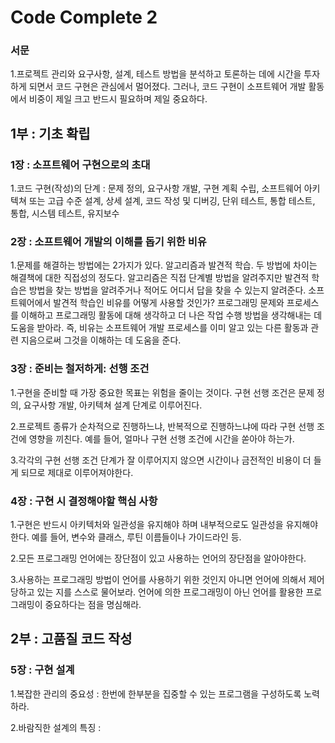 # Code Complete 2

### 서문

1.프로젝트 관리와 요구사항, 설계, 테스트 방법을 분석하고 토론하는 데에 시간을 투자하게 되면서 코드 구현은 관심에서 멀어졌다. 그러나, 코드 구현이 소프트웨어 개발 활동에서 비중이 제일 크고 반드시 필요하며 제일 중요하다.

## 1부 : 기초 확립

### 1장 : 소프트웨어 구현으로의 초대

1.코드 구현(작성)의 단계 : 문제 정의, 요구사항 개발, 구현 계획 수립, 소프트웨어 아키텍쳐 또는 고급 수준 설계, 상세 설계, 코드 작성 및 디버깅, 단위 테스트, 통합 테스트, 통합, 시스템 테스트, 유지보수

### 2장 : 소프트웨어 개발의 이해를 돕기 위한 비유

1.문제를 해결하는 방법에는 2가지가 있다. 알고리즘과 발견적 학습. 두 방법에 차이는 해결책에 대한 직접성의 정도다. 알고리즘은 직접 단계별 방법을 알려주지만 발견적 학습은 방법을 찾는 방법을 알려주거나 적어도 어디서 답을 찾을 수 있는지 알려준다. 소프트웨어에서 발견적 학습인 비유를 어떻게 사용할 것인가? 프로그래밍 문제와 프로세스를 이해하고 프로그래밍 활동에 대해 생각하고 더 나은 작업 수행 방법을 생각해내는 데 도움을 받아라. 즉, 비유는 소프트웨어 개발 프로세스를 이미 알고 있는 다른 활동과 관련 지음으로써 그것을 이해하는 데 도움을 준다.

### 3장 : 준비는 철저하게: 선행 조건

1.구현을 준비할 때 가장 중요한 목표는 위험을 줄이는 것이다. 구현 선행 조건은 문제 정의, 요구사항 개발, 아키텍쳐 설계 단계로 이루어진다. 

2.프로젝트 종류가 순차적으로 진행하느냐, 반복적으로 진행하느냐에 따라 구현 선행 조건에 영향을 끼친다. 예를 들어, 얼마나 구현 선행 조건에 시간을 쏟아야 하는가.

3.각각의 구현 선행 조건 단계가 잘 이루어지지 않으면 시간이나 금전적인 비용이 더 들게 되므로 제대로 이루어져야한다.

### 4장 : 구현 시 결정해야할 핵심 사항

1.구현은 반드시 아키텍처와 일관성을 유지해야 하며 내부적으로도 일관성을 유지해야 한다. 예를 들어, 변수와 클래스, 루틴 이름들이나 가이드라인 등.

2.모든 프로그래밍 언어에는 장단점이 있고 사용하는 언어의 장단점을 알아야한다.

3.사용하는 프로그래밍 방법이 언어를 사용하기 위한 것인지 아니면 언어에 의해서 제어 당하고 있는 지를 스스로 물어보라. 언어에 의한 프로그래밍이 아닌 언어를 활용한 프로그래밍이 중요하다는 점을 명심해라.

## 2부 : 고품질 코드 작성

### 5장 : 구현 설계

1.복잡한 관리의 중요성 : 한번에 한부분을 집중할 수 있는 프로그램을 구성하도록 노력하라.

2.바람직한 설계의 특징 : 
